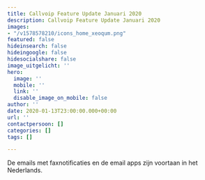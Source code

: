 ```yaml
---
title: Callvoip Feature Update Januari 2020
description: Callvoip Feature Update Januari 2020
images:
- "/v1578578210/icons_home_xeoqum.png"
featured: false
hideinsearch: false
hideingoogle: false
hidesocialshare: false
image_uitgelicht: ''
hero:
  image: ''
  mobile: ''
  link: ''
  disable_image_on_mobile: false
author: ''
date: 2020-01-13T23:00:00.000+00:00
url: ''
contactpersoon: []
categories: []
tags: []

---
```

De emails met faxnotificaties en de email apps zijn voortaan in het Nederlands.